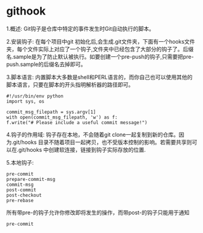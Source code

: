 githook
========

1.概述:
    Git钩子是仓库中特定的事件发生时Git自动执行的脚本。

2.安装钩子:
    在每个项目中git 初始化后,会生成.git文件夹，下面有一个hooks文件夹，每个文件实际上对应了一个钩子,文件夹中已经包含了大部分的钩子了。后缀名.sample是为了防止默认被执行。如要创建一个pre-push的钩子,只需要把pre-push.sample的后缀名去掉即可。

3.脚本语言:
    内置脚本大多数是shell和PERL语言的，而你自己也可以使用其他的脚本语言，只要在脚本的开头指明解析器的路径即可。

    #!/usr/bin/env python
    import sys, os

    commit_msg_filepath = sys.argv[1]
    with open(commit_msg_filepath, 'w') as f:
    f.write("# Please include a useful commit message!")

4.钩子的作用域:
    钩子存在本地，不会随着git clone一起复制到新的仓库。因为.git/hooks 目录不随着项目一起拷贝，也不受版本控制的影响。若需要共享则可以在.git/hooks 中创建软连接，链接到钩子实际存放的位置.

5.本地钩子:

    pre-commit
    prepare-commit-msg
    commit-msg
    post-commit
    post-checkout
    pre-rebase

所有带pre-的钩子允许你修改即将发生的操作，而带post-的钩子只能用于通知

    pre-commit
    
